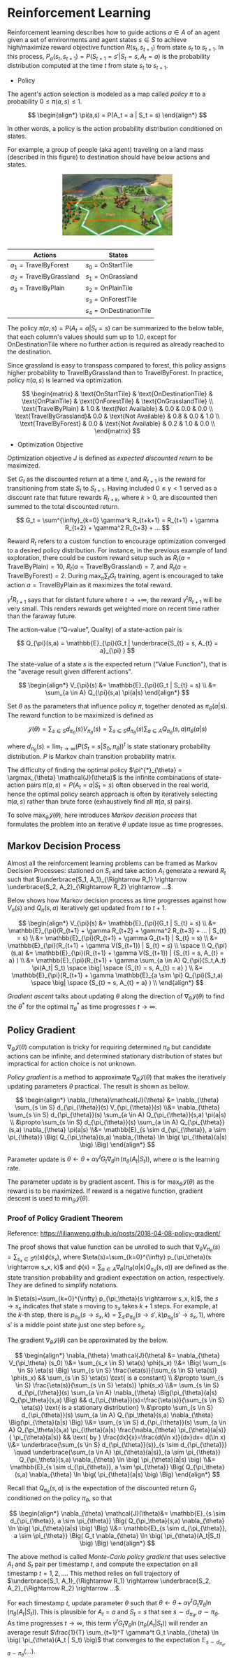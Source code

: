 # Reinforcement Learning

Reinforcement learning describes how to guide actions $a \in A$ of an agent given a set of environments and agent states $s \in S$ to achieve high/maximize reward objective function $R(s_t,s_{t+1})$ from state $s_t$ to $s_{t+1}$.
In this process, $P_a(s_t,s_{t+1})=P(S_{t+1}=s' | S_t=s, A_t=a)$ is the probability distribution computed at the time $t$ from state $s_t$ to $s_{t+1}$.

* Policy

The agent's action selection is modeled as a map called *policy* $\pi$ to a probability $0 \le \pi(a,s) \le 1$.

$$
\begin{align*}
\pi(a,s) = P(A_t = a | S_t = s)    
\end{align*}
$$

In other words, a policy is the action probability distribution conditioned on states.

For example, a group of people (aka agent) traveling on a land mass (described in this figure) to destination should have below actions and states.

<div style="display: flex; justify-content: center;">
      <img src="imgs/policy_travel_example.png" width="50%" height="30%" alt="policy_travel_example" />
</div>
</br>

|Actions|States|
|-|-|
|$a_1=\text{TravelByForest}$|$s_0=\text{OnStartTile}$|
|$a_2=\text{TravelByGrassland}$|$s_1=\text{OnGrassland}$|
|$a_3=\text{TravelByPlain}$|$s_2=\text{OnPlainTile}$|
||$s_3=\text{OnForestTile}$|
||$s_4=\text{OnDestinationTile}$|

The policy $\pi(a,s) = P(A_t = a | S_t = s)$ can be summarized to the below table, that each column's values should sum up to $1.0$, except for $\text{OnDestinationTile}$ where no further action is required as already reached to the destination.

Since grassland is easy to transpass compared to forest, this policy assigns higher probability to $\text{TravelByGrassland}$ than to $\text{TravelByForest}$.
In practice, policy $\pi(a,s)$ is learned via optimization.

$$
\begin{matrix}
                        & \text{OnStartTile} & \text{OnDestinationTile} & \text{OnPlainTile} & \text{OnForestTile} & \text{OnGrasslandTile} \\
\text{TravelByPlain}    & 1.0                & \text{Not Available}     & 0.0                & 0.0                 & 0.0                    \\
\text{TravelByGrassland}& 0.0                & \text{Not Available}     & 0.8                & 0.0                 & 1.0                    \\
\text{TravelByForest}   & 0.0                & \text{Not Available}     & 0.2                & 1.0                 & 0.0                    \\
\end{matrix}
$$


* Optimization Objective

Optimization objective $J$ is defined as *expected discounted return* to be maximized.

Set $G_t$ as the discounted return at a time $t$, and $R_{t+1}$ is the reward for transitioning from state $S_t$ to $S_{t+1}$.
Having included $0 \le \gamma < 1$ served as a discount rate that future rewards $R_{t+k}$, where $k > 0$, are discounted then summed to the total discounted return.

$$
G_t = \sum^{\infty}_{k=0} \gamma^k R_{t+k+1} =
R_{t+1} + \gamma R_{t+2} + \gamma^2 R_{t+3} + ... 
$$

Reward $R_t$ refers to a custom function to encourage optimization converged to a desired policy distribution.
For instance, in the previous example of land exploration, there could be custom reward setup such as $R_t(a=\text{TravelByPlain}) = 10$, $R_t(a=\text{TravelByGrassland}) = 7$, and $R_t(a=\text{TravelByForest}) = 2$.
During $\max_{\pi} \sum_t G_t$ training, agent is encouraged to take action $a=\text{TravelByPlain}$ as it maximizes the total reward.

$\gamma^t R_{t+1}$ says that for distant future where $t \rightarrow +\infty$, the reward $\gamma^t R_{t+1}$ will be very small.
This renders rewards get weighted more on recent time rather than the faraway future.

The action-value (“Q-value”, Quality) of a state-action pair is

$$
Q_{\pi}(s,a) = \mathbb{E}_{\pi}(G_t | \underbrace{S_{t} = s, A_{t} = a}_{\pi} )
$$

The state-value of a state $s$ is the expected return ("Value Function"), that is the "average result given different actions".

$$
\begin{align*}
V_{\pi}(s) &= \mathbb{E}_{\pi}(G_t | S_{t} = s) \\
      &= \sum_{a \in A} Q_{\pi}(s,a) \pi(a|s)
\end{align*}
$$

Set $\theta$ as the parameters that influence policy $\pi$, together denoted as $\pi_{\theta}(a|s)$.
The reward function to be maximized is defined as

$$
\mathcal{J}(\theta) = \sum_{s \in S} d_{\pi_{\theta}}(s) V_{\pi_{\theta}}(s)= \sum_{s \in S} d_{\pi_{\theta}}(s) \sum_{a \in A} Q_{\pi_{\theta}}(s,a) \pi_{\theta}(a|s)
$$

where $d_{\pi_{\theta}}(s) = \lim_{t \rightarrow \infty} \big(P(S_t=s | S_0, \pi_{\theta}) \big)^t$ is state stationary probability distribution.
$P$ is Markov chain transition probability matrix.

The difficulty of finding the optimal policy $\pi^{*}_{\theta} = \argmax_{\theta} \mathcal{J}(\theta)$ is the infinite combinations of state-action pairs $\pi(a,s) = P(A_t = a | S_t = s)$ often observed in the real world, hence the optimal policy search approach is often by iteratively selecting $\pi(a,s)$ rather than brute force (exhaustively find all $\pi(a,s)$ pairs).

To solve $\max_{\theta} \mathcal{J}(\theta)$, here introduces *Markov decision process* that formulates the problem into an iterative $\theta$ update issue as time progresses.

## Markov Decision Process

Almost all the reinforcement learning problems can be framed as Markov Decision Processes: stationed on $S_t$ and take action $A_t$ generate a reward $R_t$ such that $\underbrace{S_1, A_1}_{\Rightarrow R_1} \rightarrow \underbrace{S_2, A_2}_{\Rightarrow R_2} \rightarrow ...$.

Below shows how Markov decision process as time progresses against how $V_{\pi}(s)$ and $Q_{\pi}(s,a)$ iteratively get updated from $t$ to $t+1$.

$$
\begin{align*}
V_{\pi}(s) &= \mathbb{E}_{\pi}(G_t | S_{t} = s) \\
      &= \mathbb{E}_{\pi}(R_{t+1} + \gamma R_{t+2} + \gamma^2 R_{t+3} + ... | S_{t} = s) \\
      &= \mathbb{E}_{\pi}(R_{t+1} + \gamma G_{t+1} | S_{t} = s) \\
      &= \mathbb{E}_{\pi}(R_{t+1} + \gamma V(S_{t+1}) | S_{t} = s) \\
\space \\
Q_{\pi}(s,a) &= \mathbb{E}_{\pi}(R_{t+1} + \gamma V(S_{t+1}) | {S_{t} = s, A_{t} = a} ) \\
      &= \mathbb{E}_{\pi}(R_{t+1} + \gamma \sum_{a \in A} Q_{\pi}(S_t,A_t) \pi(A_t| S_t) \space \big| \space {S_{t} = s, A_{t} = a} ) \\
      &= \mathbb{E}_{\pi}(R_{t+1} + \gamma \mathbb{E}_{a \sim \pi} Q_{\pi}(S_t,a)  \space \big| \space {S_{t} = s, A_{t} = a} ) \\
\end{align*}
$$

*Gradient ascent* talks about updating $\theta$ along the direction of $\nabla_{\theta}\mathcal{J}(\theta)$ to find the $\theta^*$ for the optimal $\pi_{\theta}^*$ as time progresses $t \rightarrow \infty$.

## Policy Gradient

$\nabla_{\theta}\mathcal{J}(\theta)$ computation is tricky for requiring determined $\pi_{\theta}$ but candidate actions can be infinite, and determined stationary distribution of states but impractical for action choice is not unknown.

*Policy gradient* is a method to approximate $\nabla_{\theta}\mathcal{J}(\theta)$ that makes the iteratively updating parameters $\theta$ practical.
The result is shown as bellow.

$$
\begin{align*}
\nabla_{\theta}\mathcal{J}(\theta) &=
\nabla_{\theta} \sum_{s \in S} d_{\pi_{\theta}}(s) V_{\pi_{\theta}}(s) \\&= \nabla_{\theta} \sum_{s \in S} d_{\pi_{\theta}}(s) \sum_{a \in A} Q_{\pi_{\theta}}(s,a) \pi(a|s) \\
&\propto \sum_{s \in S} d_{\pi_{\theta}}(s) \sum_{a \in A} Q_{\pi_{\theta}}(s,a) \nabla_{\theta} \pi(a|s) \\&= \mathbb{E}_{s \sim d_{\pi_{\theta}}, a \sim \pi_{\theta}} \Big( Q_{\pi_\theta}(s,a) \nabla_{\theta} \ln \big( \pi_{\theta}(a|s) \big) \Big)
\end{align*}
$$

Parameter update is $\theta \leftarrow \theta + \alpha \gamma^t G_t \nabla_{\theta} \ln \big( \pi_{\theta}(A_t | S_t) \big)$, where $\alpha$ is the learning rate.

The parameter update is by gradient ascent.
This is for $\max_{\theta} \mathcal{J}(\theta)$ as the reward is to be maximized.
If reward is a negative function, gradient descent is used to $\min_{\theta} \mathcal{J}(\theta)$.

### Proof of Policy Gradient Theorem

Reference: https://lilianweng.github.io/posts/2018-04-08-policy-gradient/

The proof shows that value function can be unrolled to such that $\nabla_{\theta} V_{\pi_{\theta}}(s) = \sum_{s_x \in S} \eta(s) \phi(s_x)$,
where $\eta(s)=\sum_{k=0}^{\infty} p_{\pi_\theta}(s \rightarrow s_x, k)$ and $\phi(s)=\sum_{a \in A} \nabla_{\theta} \Big(\pi_{\theta}(a|s) Q_{\pi_\theta}(s,a) \Big)$ are defined as the state transition probability and gradient expectation on action, respectively.
They are defined to simplify notations.

In $\eta(s)=\sum_{k=0}^{\infty} p_{\pi_\theta}(s \rightarrow s_x, k)$, the $s \rightarrow s_x$ indicates that state $s$ moving to $s_x$ takes $k+1$ steps.
For example, at the $k$-th step, there is $p_{\pi_\theta}(s \rightarrow s_x, k)=\sum_{s'} p_{\pi_\theta}(s \rightarrow s', k)p_{\pi_\theta}(s' \rightarrow s_x, 1)$, where $s'$ is a middle point state just one step before $s_x$.

The gradient $\nabla_{\theta} \mathcal{J}(\theta)$ can be approximated by the below.

$$
\begin{align*}
\nabla_{\theta} \mathcal{J}(\theta) &=
  \nabla_{\theta} V_{\pi_\theta} (s_0) \\&= \sum_{s_x \in S} \eta(s) \phi(s_x) \\&= \Big( \sum_{s \in S} \eta(s) \Big) \sum_{s \in S} \frac{\eta(s)}{\sum_{s \in S} \eta(s)} \phi(s_x) 
&& \sum_{s \in S} \eta(s) \text{ is a constant} \\
&\propto \sum_{s \in S} \frac{\eta(s)}{\sum_{s \in S} \eta(s)} \phi(s_x) \\&= \sum_{s \in S} d_{\pi_{\theta}}(s) \sum_{a \in A} \nabla_{\theta} \Big(\pi_{\theta}(a|s) Q_{\pi_\theta}(s,a) \Big)
&& d_{\pi_{\theta}}(s)=\frac{\eta(s)}{\sum_{s \in S} \eta(s)} \text{ is a stationary distribution} \\
&\propto \sum_{s \in S} d_{\pi_{\theta}}(s) \sum_{a \in A} Q_{\pi_\theta}(s,a) \nabla_{\theta} \Big(\pi_{\theta}(a|s) \Big) \\&= \sum_{s \in S} d_{\pi_{\theta}}(s) \sum_{a \in A} Q_{\pi_\theta}(s,a) \pi_{\theta}(a|s) \frac{\nabla_{\theta} \pi_{\theta}(a|s)}{ \pi_{\theta}(a|s)}
&& \text{ by } \frac{dx}{x}=\frac{d(\ln x)}{dx}dx= d(\ln x)  \\&= \underbrace{\sum_{s \in S} d_{\pi_{\theta}}(s)}_{s \sim d_{\pi_{\theta}}} \quad \underbrace{\sum_{a \in A} \pi_{\theta}(a|s)}_{a \sim \pi_{\theta}} Q_{\pi_\theta}(s,a) \nabla_{\theta} \ln \big( \pi_{\theta}(a|s) \big) \\&= \mathbb{E}_{s \sim d_{\pi_{\theta}}, a \sim \pi_{\theta}} \Big( Q_{\pi_\theta}(s,a) \nabla_{\theta} \ln \big( \pi_{\theta}(a|s) \big) \Big)
\end{align*}
$$

Recall that $Q_{\pi_\theta}(s,a)$ is the expectation of the discounted return $G_t$ conditioned on the policy $\pi_\theta$, so that

$$
\begin{align*}
\nabla_{\theta} \mathcal{J}(\theta)&= \mathbb{E}_{s \sim d_{\pi_{\theta}}, a \sim \pi_{\theta}} \Big( Q_{\pi_\theta}(s,a) \nabla_{\theta} \ln \big( \pi_{\theta}(a|s) \big) \Big) \\&= \mathbb{E}_{s \sim d_{\pi_{\theta}}, a \sim \pi_{\theta}} \Big( G_t \nabla_{\theta} \ln \big( \pi_{\theta}(A_t|S_t) \big) \Big) 
\end{align*}
$$

The above method is called *Monte-Carlo policy gradient* that uses selective $A_t$ and $S_t$ pair per timestamp $t$, and compute the expectation on all timestamp $t=1,2,...$.
This method relies on full trajectory of $\underbrace{S_1, A_1}_{\Rightarrow R_1} \rightarrow \underbrace{S_2, A_2}_{\Rightarrow R_2} \rightarrow ...$.

For each timestamp $t$, update parameter $\theta$  such that $\theta \leftarrow \theta + \alpha \gamma^t G_t \nabla_{\theta} \ln \big( \pi_{\theta}(A_t | S_t) \big)$.
This is plausible for $A_t=a$ and $S_t=s$ that see $s \sim d_{\pi_{\theta}}, a \sim \pi_{\theta}$. As time progresses $t \rightarrow \infty$, this term $\gamma^t G_t \nabla_{\theta} \ln \big( \pi_{\theta}(A_t | S_t) \big)$ will render an average result $\frac{1}{T} \sum_{t=1}^T \gamma^t G_t \nabla_{\theta} \ln \big( \pi_{\theta}(A_t | S_t) \big)$ that converges to the expectation $\mathbb{E}_{s \sim d_{\pi_{\theta}}, a \sim \pi_{\theta}}(...)$.